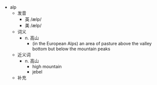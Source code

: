 - alp
  - 发音
    - 英 /ælp/
    - 美 /ælp/
  - 词义
    - n. 高山
      - (in the European Alps) an area of pasture above the valley bottom but below the mountain peaks 
  - 近义词
    - n. 高山
      - high mountain
      - jebel
  - 补充